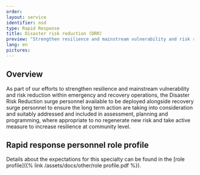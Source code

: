 ```yaml
---
order: 
layout: service
identifier: nsd
type: Rapid Response
title: Disaster risk reduction (DRR)
preview: "Strengthen resilience and mainstream vulnerability and risk reduction within emergency and recovery operations"
lang: en
pictures:
---
```


## Overview
As part of our efforts to strengthen resilience and mainstream vulnerability and risk reduction within emergency and recovery operations, the  Disaster Risk Reduction  surge personnel available to be deployed alongside recovery surge personnel to  ensure the long term action are taking into consideration and suitably addressed and included in assessment, planning and programming, where appropriate to no regenerate new risk and take active measure to increase resilience at community level.

## Rapid response personnel role profile

Details about the expectations for this specialty can be found in the [role profile]({% link /assets/docs/other/role profile.pdf %}).
